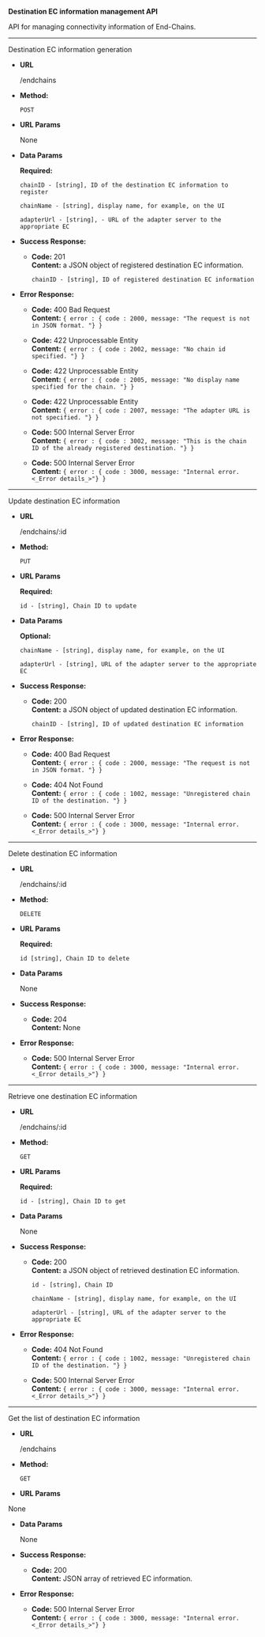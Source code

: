 **Destination EC information management API**

API for managing connectivity information of End-Chains.

----
  
Destination EC information generation

* **URL**

  /endchains

* **Method:**

  `POST`
  
* **URL Params**

  None

* **Data Params**

  **Required:**
 
  `chainID - [string], ID of the destination EC information to register`
 
  `chainName - [string], display name, for example, on the UI`
 
  `adapterUrl - [string], - URL of the adapter server to the appropriate EC`

* **Success Response:**

  * **Code:** 201 <br />
    **Content:** a JSON object of registered destination EC information.

    `chainID - [string], ID of registered destination EC information`
 
* **Error Response:**

  * **Code:** 400 Bad Request<br />
    **Content:** `{ error : { code : 2000, message: "The request is not in JSON format. "} }`

 
  * **Code:** 422 Unprocessable Entity<br />
    **Content:** `{ error : { code : 2002, message: "No chain id specified. "} }`

 
  * **Code:** 422 Unprocessable Entity<br />
    **Content:** `{ error : { code : 2005, message: "No display name specified for the chain. "} }`

 
  * **Code:** 422 Unprocessable Entity<br />
    **Content:** `{ error : { code : 2007, message: "The adapter URL is not specified. "} }`

 
  * **Code:** 500 Internal Server Error<br />
    **Content:** `{ error : { code : 3002, message: "This is the chain ID of the already registered destination. "} }`

 
  * **Code:** 500 Internal Server Error<br />
    **Content:** `{ error : { code : 3000, message: "Internal error. <_Error details_>"} }`

----

Update destination EC information

* **URL**

  /endchains/:id

* **Method:**

  `PUT`
  
*  **URL Params**

   **Required:**
 
   `id - [string], Chain ID to update`

* **Data Params**

  **Optional:**
 
  `chainName - [string], display name, for example, on the UI`
 
  `adapterUrl - [string], URL of the adapter server to the appropriate EC`

* **Success Response:**

  * **Code:** 200 <br />
    **Content:** a JSON object of updated destination EC information.

    `chainID - [string], ID of updated destination EC information`
 
* **Error Response:**

  * **Code:** 400 Bad Request<br />
    **Content:** `{ error : { code : 2000, message: "The request is not in JSON format. "} }`

  * **Code:** 404 Not Found<br />
    **Content:** `{ error : { code : 1002, message: "Unregistered chain ID of the destination. "} }`

  * **Code:** 500 Internal Server Error<br />
    **Content:** `{ error : { code : 3000, message: "Internal error. <_Error details_>"} }`

----

Delete destination EC information

* **URL**

  /endchains/:id

* **Method:**

  `DELETE`
  
* **URL Params**

  **Required:**
 
  `id [string], Chain ID to delete`

* **Data Params**

  None

* **Success Response:**

  * **Code:** 204 <br />
    **Content:** None
 
* **Error Response:**

  * **Code:** 500 Internal Server Error<br />
    **Content:** `{ error : { code : 3000, message: "Internal error. <_Error details_>"} }`

----

Retrieve one destination EC information

* **URL**

  /endchains/:id

* **Method:**

  `GET`
  
* **URL Params**

  **Required:**
 
  `id - [string], Chain ID to get`

* **Data Params**

  None

* **Success Response:**

  * **Code:** 200 <br />
    **Content:** a JSON object of retrieved destination EC information.

    `id - [string], Chain ID`
 
    `chainName - [string], display name, for example, on the UI`
 
    `adapterUrl - [string], URL of the adapter server to the appropriate EC`
 
* **Error Response:**

  * **Code:** 404 Not Found<br />
    **Content:** `{ error : { code : 1002, message: "Unregistered chain ID of the destination. "} }`

  * **Code:** 500 Internal Server Error<br />
    **Content:** `{ error : { code : 3000, message: "Internal error. <_Error details_>"} }`

----

Get the list of destination EC information

* **URL**

  /endchains

* **Method:**

  `GET`
  
*  **URL Params**

  None

* **Data Params**

  None

* **Success Response:**

  * **Code:** 200 <br />
    **Content:** JSON array of retrieved EC information.

* **Error Response:**

  * **Code:** 500 Internal Server Error<br />
    **Content:** `{ error : { code : 3000, message: "Internal error. <_Error details_>"} }`

